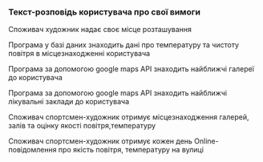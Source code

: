 ### Текст-розповідь користувача про свої вимоги
Споживач художник надає своє місце розташування

Програма у базі даних знаходить дані про температуру та чистоту повітря в місцезнаходженні користувача

Програма за допомогою google maps API знаходить найближчі галереї до користувача

Програма за допомогою google maps API знаходить найближчі лікувальні заклади до користувача

Споживач спортсмен-художник отримує місцезнаходження галерей, залів та оцінку якості повітря,температуру

Споживач спортсмен-художник отримує кожен день Online-повідомлення про якість повітря, температуру на вулиці
